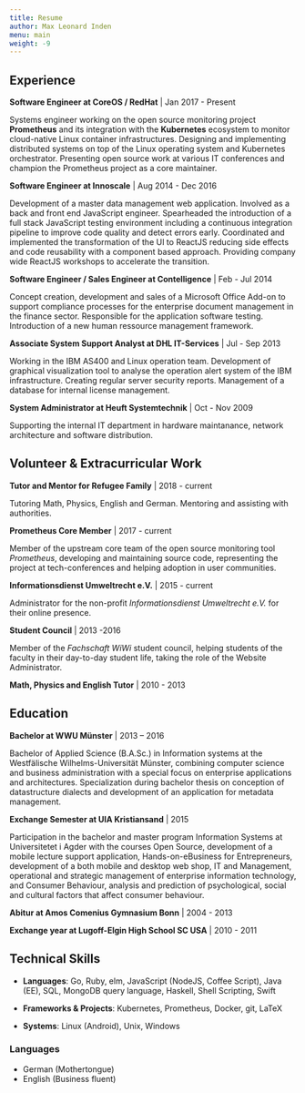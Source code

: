 ```yaml
---
title: Resume
author: Max Leonard Inden
menu: main
weight: -9
---
```



## Experience

**Software Engineer at CoreOS / RedHat** | Jan 2017 - Present

Systems engineer working on the open source monitoring project **Prometheus**
and its integration with the **Kubernetes** ecosystem to monitor cloud-native
Linux container infrastructures. Designing and implementing distributed systems
on top of the Linux operating system and Kubernetes orchestrator. Presenting
open source work at various IT conferences and champion the Prometheus project
as a core maintainer.


**Software Engineer at Innoscale** | Aug 2014 - Dec 2016

Development of a master data management web application. Involved as a back and
front end JavaScript engineer. Spearheaded the introduction of a full stack
JavaScript testing environment including a continuous integration pipeline to
improve code quality and detect errors early. Coordinated and implemented the
transformation of the UI to ReactJS reducing side effects and code reusability
with a component based approach.  Providing company wide ReactJS workshops to
accelerate the transition.


**Software Engineer / Sales Engineer at Contelligence** | Feb - Jul 2014

Concept creation, development and sales of a Microsoft Office Add-on to support
compliance processes for the enterprise document management in the finance
sector. Responsible for the application software testing. Introduction of a new
human ressource management framework.


**Associate System Support Analyst at DHL IT-Services** | Jul - Sep 2013

Working in the IBM AS400 and Linux operation team.
Development of graphical visualization tool to analyse the operation alert
system of the IBM infrastructure. Creating regular server security reports.
Management of a database for internal license management.


**System Administrator at Heuft Systemtechnik** | Oct - Nov 2009

Supporting the internal IT department in hardware
maintanance, network architecture and software distribution.


## Volunteer & Extracurricular Work

**Tutor and Mentor for Refugee Family** | 2018 - current

Tutoring Math, Physics, English and German. Mentoring and assisting with
authorities.

**Prometheus Core Member** | 2017 - current

Member of the upstream core team of the open source monitoring tool
_Prometheus_, developing and maintaining source code, representing the project
at tech-conferences and helping adoption in user communities.

**Informationsdienst Umweltrecht e.V.** | 2015 - current

Administrator for the non-profit _Informationsdienst Umweltrecht e.V._ for
their online presence.

**Student Council** | 2013 -2016

Member of the _Fachschaft WiWi_ student council, helping students of the
faculty in their day-to-day student life, taking the role of the Website
Administrator.

**Math, Physics and English Tutor** | 2010 - 2013


## Education


**Bachelor at WWU Münster** | 2013 – 2016

Bachelor of Applied Science (B.A.Sc.) in Information systems at the
Westfälische Wilhelms-Universität Münster, combining computer science and
business administration with a special focus on enterprise applications and
architectures. Specialization during bachelor thesis on conception of
datastructure dialects and development of an application for metadata
management.


**Exchange Semester at UIA Kristiansand** | 2015

Participation in the bachelor and master program Information Systems at
Universitetet i Agder with the courses Open Source, development of a mobile
lecture support application, Hands-on-eBusiness for Entrepreneurs, development
of a both mobile and desktop web shop, IT and Management, operational and
strategic management of enterprise information technology, and Consumer
Behaviour, analysis and prediction of psychological, social and cultural
factors that affect consumer behaviour.


**Abitur at Amos Comenius Gymnasium Bonn** | 2004 - 2013


**Exchange year at Lugoff-Elgin High School SC USA** | 2010 - 2011




## Technical Skills

- **Languages**: Go, Ruby, elm, JavaScript (NodeJS, Coffee Script), Java (EE), SQL, MongoDB query
language, Haskell, Shell Scripting, Swift

- **Frameworks & Projects**: Kubernetes, Prometheus, Docker, git, LaTeX

- **Systems**: Linux (Android), Unix, Windows


### Languages

- German (Mothertongue)
- English (Business fluent)




